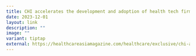 ```yaml
---
title: CHI accelerates the development and adoption of health tech firm innovations
date: 2023-12-01
layout: link
description: ""
image: ""
variant: tiptap
external: https://healthcareasiamagazine.com/healthcare/exclusive/chi-accelerates-development-and-adoption-health-tech-firm-innovations
---
```

